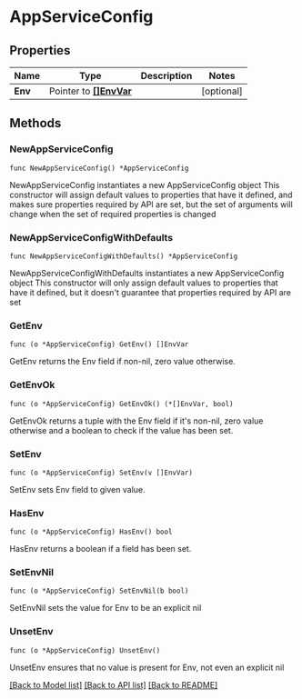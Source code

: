 # AppServiceConfig

## Properties

Name | Type | Description | Notes
------------ | ------------- | ------------- | -------------
**Env** | Pointer to [**[]EnvVar**](EnvVar.md) |  | [optional] 

## Methods

### NewAppServiceConfig

`func NewAppServiceConfig() *AppServiceConfig`

NewAppServiceConfig instantiates a new AppServiceConfig object
This constructor will assign default values to properties that have it defined,
and makes sure properties required by API are set, but the set of arguments
will change when the set of required properties is changed

### NewAppServiceConfigWithDefaults

`func NewAppServiceConfigWithDefaults() *AppServiceConfig`

NewAppServiceConfigWithDefaults instantiates a new AppServiceConfig object
This constructor will only assign default values to properties that have it defined,
but it doesn't guarantee that properties required by API are set

### GetEnv

`func (o *AppServiceConfig) GetEnv() []EnvVar`

GetEnv returns the Env field if non-nil, zero value otherwise.

### GetEnvOk

`func (o *AppServiceConfig) GetEnvOk() (*[]EnvVar, bool)`

GetEnvOk returns a tuple with the Env field if it's non-nil, zero value otherwise
and a boolean to check if the value has been set.

### SetEnv

`func (o *AppServiceConfig) SetEnv(v []EnvVar)`

SetEnv sets Env field to given value.

### HasEnv

`func (o *AppServiceConfig) HasEnv() bool`

HasEnv returns a boolean if a field has been set.

### SetEnvNil

`func (o *AppServiceConfig) SetEnvNil(b bool)`

 SetEnvNil sets the value for Env to be an explicit nil

### UnsetEnv
`func (o *AppServiceConfig) UnsetEnv()`

UnsetEnv ensures that no value is present for Env, not even an explicit nil

[[Back to Model list]](../README.md#documentation-for-models) [[Back to API list]](../README.md#documentation-for-api-endpoints) [[Back to README]](../README.md)



